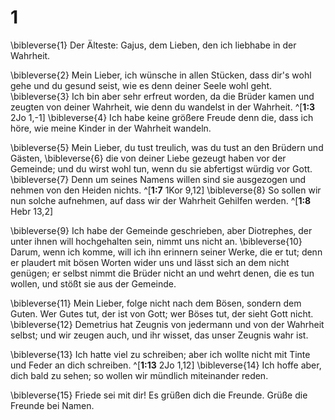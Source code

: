 # 1
\bibleverse{1} Der Älteste: Gajus, dem Lieben, den ich liebhabe in der Wahrheit. 


\bibleverse{2} Mein Lieber, ich wünsche in allen Stücken, dass dir's wohl gehe und du gesund seist, wie es denn deiner Seele wohl geht. \bibleverse{3} Ich bin aber sehr erfreut worden, da die Brüder kamen und zeugten von deiner Wahrheit, wie denn du wandelst in der Wahrheit. ^[**1:3** 2Jo 1,-1] \bibleverse{4} Ich habe keine größere Freude denn die, dass ich höre, wie meine Kinder in der Wahrheit wandeln. 



\bibleverse{5} Mein Lieber, du tust treulich, was du tust an den Brüdern und Gästen, \bibleverse{6} die von deiner Liebe gezeugt haben vor der Gemeinde; und du wirst wohl tun, wenn du sie abfertigst würdig vor Gott. \bibleverse{7} Denn um seines Namens willen sind sie ausgezogen und nehmen von den Heiden nichts. ^[**1:7** 1Kor 9,12] \bibleverse{8} So sollen wir nun solche aufnehmen, auf dass wir der Wahrheit Gehilfen werden. 
^[**1:8** Hebr 13,2] 
 

\bibleverse{9} Ich habe der Gemeinde geschrieben, aber Diotrephes, der unter ihnen will hochgehalten sein, nimmt uns nicht an. \bibleverse{10} Darum, wenn ich komme, will ich ihn erinnern seiner Werke, die er tut; denn er plaudert mit bösen Worten wider uns und lässt sich an dem nicht genügen; er selbst nimmt die Brüder nicht an und wehrt denen, die es tun wollen, und stößt sie aus der Gemeinde. 


\bibleverse{11} Mein Lieber, folge nicht nach dem Bösen, sondern dem Guten. Wer Gutes tut, der ist von Gott; wer Böses tut, der sieht Gott nicht. \bibleverse{12} Demetrius hat Zeugnis von jedermann und von der Wahrheit selbst; und wir zeugen auch, und ihr wisset, das unser Zeugnis wahr ist. 


\bibleverse{13} Ich hatte viel zu schreiben; aber ich wollte nicht mit Tinte und Feder an dich schreiben. ^[**1:13** 2Jo 1,12] \bibleverse{14} Ich hoffe aber, dich bald zu sehen; so wollen wir mündlich miteinander reden. 



\bibleverse{15} Friede sei mit dir! Es grüßen dich die Freunde. Grüße die Freunde bei Namen.